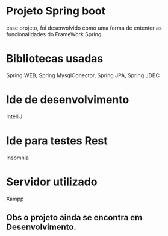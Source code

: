 # Projeto Spring boot
esse projeto, foi desenvolvido como uma forma de ententer as funcionalidades do FrameWork Spring.
# Bibliotecas usadas
Spring WEB,
Spring MysqlConector,
Spring JPA,
Spring JDBC
# Ide de desenvolvimento
IntelliJ
# Ide para testes Rest
Insomnia
# Servidor utilizado
Xampp

## Obs o projeto ainda se encontra em Desenvolvimento.
